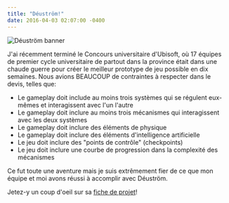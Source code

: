 ```yaml
---
title: "Déuström!"
date: 2016-04-03 02:07:00 -0400
---
```


![Déuström banner](/img/portfolio/deustrom/banner.png)

J'ai récemment terminé le Concours universitaire d'Ubisoft, où 17 équipes de premier cycle universitaire de partout dans la province était dans une chaude guerre pour créer le meilleur prototype de jeu possible en dix semaines. Nous avions BEAUCOUP de contraintes à respecter dans le devis, telles que:

- Le gameplay doit include au moins trois systèmes qui se régulent eux-mêmes et interagissent avec l'un l'autre
- Le gameplay doit inclure au moins trois mécanismes qui interagissent avec les deux systèmes
- Le gameplay doit inclure des éléments de physique
- Le gameplay doit inclure des éléments d'intelligence artificielle
- Le jeu doit inclure des "points de contrôle" (checkpoints)
- Le jeu doit inclure une courbe de progression dans la complexité des mécanismes

Ce fut toute une aventure mais je suis extrêmement fier de ce que mon équipe et moi avons réussi à accomplir avec Déuström.

Jetez-y un coup d'oeil sur sa [fiche de projet](/portfolio/deustrom)!
